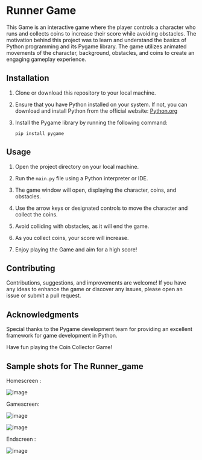 # Runner Game

This Game is an interactive game where the player controls a character who runs and collects coins to increase their score while avoiding obstacles. The motivation behind this project was to learn and understand the basics of Python programming and its Pygame library. The game utilizes animated movements of the character, background, obstacles, and coins to create an engaging gameplay experience.

## Installation

1. Clone or download this repository to your local machine.

2. Ensure that you have Python installed on your system. If not, you can download and install Python from the official website: [Python.org](https://www.python.org/)

3. Install the Pygame library by running the following command:
   ```
   pip install pygame
   ```

## Usage

1. Open the project directory on your local machine.

2. Run the `main.py` file using a Python interpreter or IDE.

3. The game window will open, displaying the character, coins, and obstacles.

4. Use the arrow keys or designated controls to move the character and collect the coins.

5. Avoid colliding with obstacles, as it will end the game.

6. As you collect coins, your score will increase.

7. Enjoy playing the Game and aim for a high score!

## Contributing

Contributions, suggestions, and improvements are welcome! If you have any ideas to enhance the game or discover any issues, please open an issue or submit a pull request.

## Acknowledgments

Special thanks to the Pygame development team for providing an excellent framework for game development in Python.

Have fun playing the Coin Collector Game!

## Sample shots for The Runner_game

Homescreen :

![image](https://user-images.githubusercontent.com/67340966/178116167-5d93adbf-605c-407a-8af3-c9f88a6f3610.png)

Gamescreen:

![image](https://user-images.githubusercontent.com/67340966/178116229-299e5c6b-0ca7-4a46-af44-4010f8fafee5.png)


![image](https://user-images.githubusercontent.com/67340966/178116213-d074ac52-14b0-49ef-ab1a-e3e49fde79e4.png)


Endscreen :

![image](https://user-images.githubusercontent.com/67340966/178116196-1fc8f45c-0ebc-47fb-994f-7912711962f8.png)


